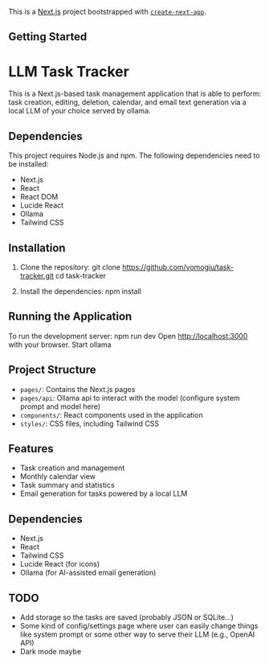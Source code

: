 This is a [Next.js](https://nextjs.org) project bootstrapped with [`create-next-app`](https://nextjs.org/docs/app/api-reference/cli/create-next-app).

## Getting Started

# LLM Task Tracker
This is a Next.js-based task management application that is able to perform: task creation, editing, deletion, calendar, and email text generation via a local LLM of your choice served by ollama.

## Dependencies
This project requires Node.js and npm. The following dependencies need to be installed:

- Next.js
- React
- React DOM
- Lucide React
- Ollama
- Tailwind CSS

## Installation
1. Clone the repository:
git clone https://github.com/yomogiu/task-tracker.git
cd task-tracker

2. Install the dependencies:
npm install

## Running the Application
To run the development server:
npm run dev
Open [http://localhost:3000](http://localhost:3000) with your browser.
Start ollama

## Project Structure
- `pages/`: Contains the Next.js pages
- `pages/api`: Ollama api to interact with the model (configure system prompt and model here)
- `components/`: React components used in the application
- `styles/`: CSS files, including Tailwind CSS

## Features

- Task creation and management
- Monthly calendar view
- Task summary and statistics
- Email generation for tasks powered by a local LLM

## Dependencies

- Next.js
- React
- Tailwind CSS
- Lucide React (for icons)
- Ollama (for AI-assisted email generation)

## TODO

- Add storage so the tasks are saved (probably JSON or SQLite...)
- Some kind of config/settings page where user can easily change things like system prompt or some other way to serve their LLM (e.g., OpenAI API)
- Dark mode maybe